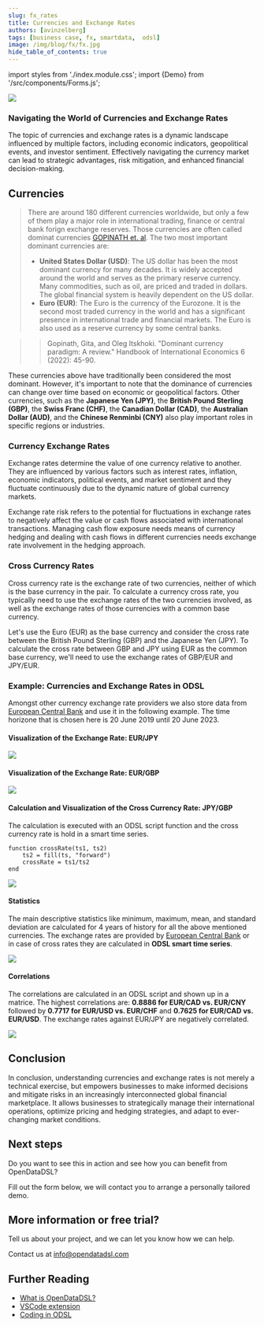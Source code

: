 ```yaml
---
slug: fx_rates
title: Currencies and Exchange Rates
authors: [avinzelberg]
tags: [business case, fx, smartdata,  odsl]
image: /img/blog/fx/fx.jpg
hide_table_of_contents: true
---
```

import styles from './index.module.css';
import {Demo} from '/src/components/Forms.js';

<div className="row">
  <div className="col-md">
    <img src="/img/blog/fx/fx.jpg"/>
  </div>
  <div className="col-md">
  <h3>Navigating the World of Currencies and Exchange Rates</h3>  
    <p></p>
    The topic of currencies and exchange rates is a dynamic landscape influenced by multiple factors, including economic indicators, geopolitical events, and investor sentiment. Effectively navigating the currency market can lead to strategic advantages, risk mitigation, and enhanced financial decision-making.
    <p></p>
  </div>
</div>

<!--truncate-->

## Currencies

> There are around 180 different currencies worldwide, but only a few of them play a major role in international trading, finance or central bank forign exchange reserves. Those currencies are often called dominat currencies [GOPINATH et. al](https://doi.org/10.1016/bs.hesint.2022.02.009).
> The two most important dominant currencies are:
> * **United States Dollar (USD)**: The US dollar has been the most dominant currency for many decades. It is widely accepted around the world and serves as the primary reserve currency. Many commodities, such as oil, are priced and traded in dollars. The global financial system is heavily dependent on the US dollar.
> * **Euro (EUR)**: The Euro is the currency of the Eurozone. It is the second most traded currency in the world and has a significant presence in international trade and financial markets. The Euro is also used as a reserve currency by some central banks.

>> Gopinath, Gita, and Oleg Itskhoki. "Dominant currency paradigm: A review." Handbook of International Economics 6 (2022): 45-90.

These currencies above have traditionally been considered the most dominant. However, it's important to note that the dominance of currencies can change over time based on economic or geopolitical factors. Other currencies, such as the **Japanese Yen (JPY)**, the **British Pound Sterling (GBP)**, the **Swiss Franc (CHF)**, the **Canadian Dollar (CAD)**, the **Australian Dollar (AUD)**, and the **Chinese Renminbi (CNY)** also play important roles in specific regions or industries.


### Currency Exchange Rates

Exchange rates determine the value of one currency relative to another. They are influenced by various factors such as interest rates, inflation, economic indicators, political events, and market sentiment and they fluctuate continuously due to the dynamic nature of global currency markets.

Exchange rate risk refers to the potential for fluctuations in exchange rates to negatively affect the value or cash flows associated with international transactions.
Managing cash flow exposure needs means of currency hedging and dealing with cash flows in different currencies needs exchange rate involvement in the hedging approach.

### Cross Currency Rates

Cross currency rate is the exchange rate of two currencies, neither of which is the base currency in the pair. To calculate a currency cross rate, you typically need to use the exchange rates of the two currencies involved, as well as the exchange rates of those currencies with a common base currency. 

Let's use the Euro (EUR) as the base currency and consider the cross rate between the British Pound Sterling (GBP) and the Japanese Yen (JPY).
To calculate the cross rate between GBP and JPY using EUR as the common base currency, we'll need to use the exchange rates of GBP/EUR and JPY/EUR.


### Example: Currencies and Exchange Rates in ODSL

Amongst other currency exchange rate providers we also store data from [European Central Bank](https://www.ecb.europa.eu/stats/policy_and_exchange_rates/euro_reference_exchange_rates/html/index.en.html) and use it in the following example. The time horizone that is chosen here is 20 June 2019 until 20 June 2023.


#### Visualization of the Exchange Rate: EUR/JPY

<img className={styles.product_screenshot} src="/img/blog/fx/EURJPY.PNG" />


#### Visualization of the Exchange Rate: EUR/GBP

<img className={styles.product_screenshot} src="/img/blog/fx/EURGBP.PNG" />


#### Calculation and Visualization of the Cross Currency Rate: JPY/GBP

The calculation is executed with an ODSL script function and the cross currency rate is hold in a smart time series. 

```
function crossRate(ts1, ts2)
    ts2 = fill(ts, "forward")
    crossRate = ts1/ts2
end

```

<img className={styles.product_screenshot} src="/img/blog/fx/JPYGBP.PNG" />



#### Statistics


The main descriptive statistics like minimum, maximum, mean, and standard deviation are calculated for 4 years of history for all the above mentioned currencies. The exchange rates are provided by [European Central Bank](https://www.ecb.europa.eu/stats/policy_and_exchange_rates/euro_reference_exchange_rates/html/index.en.html) or in case of cross rates they are calculated in **ODSL smart time series**.

<img className={styles.product_screenshot} src="/img/blog/fx/STATS.PNG" />



#### Correlations

The correlations are calculated in an ODSL script and shown up in a matrice. The highest correlations are: **0.8886 for EUR/CAD vs. EUR/CNY** followed by **0.7717 for EUR/USD vs. EUR/CHF** and **0.7625 for EUR/CAD vs. EUR/USD**. The exchange rates against EUR/JPY are negatively correlated.


<img className={styles.product_screenshot} src="/img/blog/fx/CORREL.PNG" />


## Conclusion

In conclusion, understanding currencies and exchange rates is not merely a technical exercise, but empowers businesses to make informed decisions and mitigate risks in an increasingly interconnected global financial marketplace. It allows businesses to strategically manage their international operations, optimize pricing and hedging strategies, and adapt to ever-changing market conditions. 


## Next steps
Do you want to see this in action and see how you can benefit from OpenDataDSL?

Fill out the form below, we will contact you to arrange a personally tailored demo.

<Demo />


## More information or free trial?
Tell us about your project, and we can let you know how we can help.

Contact us at [info@opendatadsl.com](mailto:info@opendatadsl.com)

## Further Reading
* [What is OpenDataDSL?](https://doc.opendatadsl.com/docs/product/intro)
* [VSCode extension](https://doc.opendatadsl.com/docs/user/vscode)
* [Coding in ODSL](https://doc.opendatadsl.com/docs/odsl)